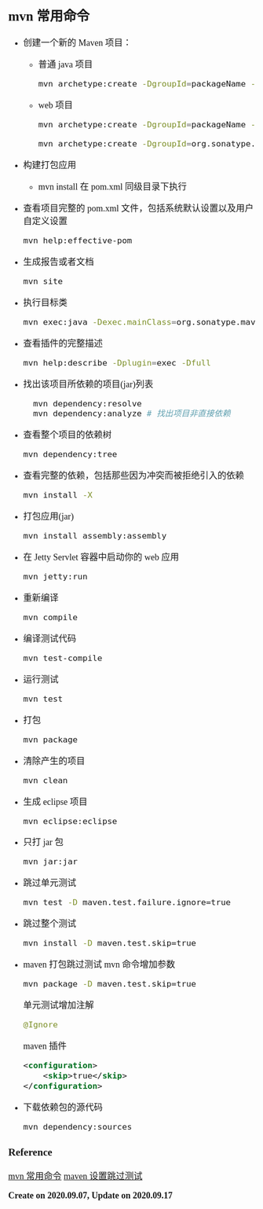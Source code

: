 <font size=4 face='楷体'>

## mvn 常用命令

- 创建一个新的 Maven 项目：

  - 普通 java 项目

    ```bash
    mvn archetype:create -DgroupId=packageName -DartifactId=projectName
    ```

  - web 项目

    ```bash
    mvn archetype:create -DgroupId=packageName -DartifactId=webappName -DarchetypeArtifactId=maven-archetype-webapp
    ```

    ```bash
    mvn archetype:create -DgroupId=org.sonatype.mavenbook.ch3 -DartifactId=simple -DpackageName=org.sonatype.mavenbook
    ```

- 构建打包应用

  - mvn install
    在 pom.xml 同级目录下执行

- 查看项目完整的 pom.xml 文件，包括系统默认设置以及用户自定义设置

  ```bash
  mvn help:effective-pom
  ```

- 生成报告或者文档

  ```bash
  mvn site
  ```

- 执行目标类

  ```bash
  mvn exec:java -Dexec.mainClass=org.sonatype.mavenbook.weather.Main
  ```

- 查看插件的完整描述

  ```bash
  mvn help:describe -Dplugin=exec -Dfull
  ```

- 找出该项目所依赖的项目(jar)列表

  ```bash
    mvn dependency:resolve
    mvn dependency:analyze # 找出项目非直接依赖
  ```

- 查看整个项目的依赖树

  ```bash
  mvn dependency:tree
  ```

- 查看完整的依赖，包括那些因为冲突而被拒绝引入的依赖

  ```bash
  mvn install -X
  ```

- 打包应用(jar)

  ```bash
  mvn install assembly:assembly
  ```

- 在 Jetty Servlet 容器中启动你的 web 应用

  ```bash
  mvn jetty:run
  ```

- 重新编译

  ```bash
  mvn compile
  ```

- 编译测试代码

  ```bash
  mvn test-compile
  ```

- 运行测试

  ```bash
  mvn test
  ```

- 打包

  ```bash
  mvn package
  ```

- 清除产生的项目

  ```bash
  mvn clean
  ```

- 生成 eclipse 项目

  ```bash
  mvn eclipse:eclipse
  ```

- 只打 jar 包

  ```bash
  mvn jar:jar
  ```

- 跳过单元测试

  ```bash
  mvn test -D maven.test.failure.ignore=true
  ```

- 跳过整个测试

  ```bash
  mvn install -D maven.test.skip=true
  ```

- maven 打包跳过测试
  mvn 命令增加参数

  ```bash
  mvn package -D maven.test.skip=true
  ```

  单元测试增加注解

  ```Java
  @Ignore
  ```

  maven 插件

  ```xml
  <configuration>
      <skip>true</skip>
  </configuration>
  ```

- 下载依赖包的源代码

  ```bash
  mvn dependency:sources
  ```

### Reference

[mvn 常用命令](https://www.jianshu.com/p/ee7bc34d7ccc)
[maven 设置跳过测试](https://www.cnblogs.com/flying607/p/9952033.html)

**Create on 2020.09.07, Update on 2020.09.17**
